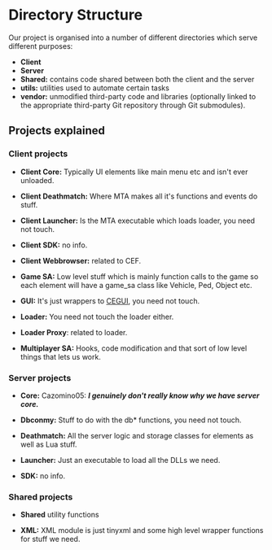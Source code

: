# Directory Structure

Our project is organised into a number of different directories which serve different purposes:

- **Client**
- **Server**
- **Shared:** contains code shared between both the client and the server
- **utils:** utilities used to automate certain tasks
- **vendor:** unmodified third-party code and libraries (optionally linked to the appropriate third-party Git repository through Git submodules). 

## Projects explained

### Client projects
- **Client Core:** Typically UI elements like main menu etc and isn't ever unloaded.

- **Client Deathmatch:** Where MTA makes all it's functions and events do stuff.

- **Client Launcher:** Is the MTA executable which loads loader, you need not touch.

- **Client SDK:** no info.

- **Client Webbrowser:** related to CEF.

- **Game SA:** Low level stuff which is mainly function calls to the game so each element will have a game_sa class like Vehicle, Ped, Object etc.

- **GUI:** It's just wrappers to [CEGUI](https://github.com/cegui/cegui), you need not touch.

- **Loader:** You need not touch the loader either.

- **Loader Proxy**: related to loader.

- **Multiplayer SA:** Hooks, code modification and that sort of low level things that lets us work.

### Server projects
- **Core:** Cazomino05: ***I genuinely don't really know why we have server core.***

- **Dbconmy:** Stuff to do with the db* functions, you need not touch.

- **Deathmatch:** All the server logic and storage classes for elements as well as Lua stuff.

- **Launcher:** Just an executable to load all the DLLs we need.

- **SDK:** no info.

### Shared projects
- **Shared** utility functions

- **XML:** XML module is just tinyxml and some high level wrapper functions for stuff we need.


